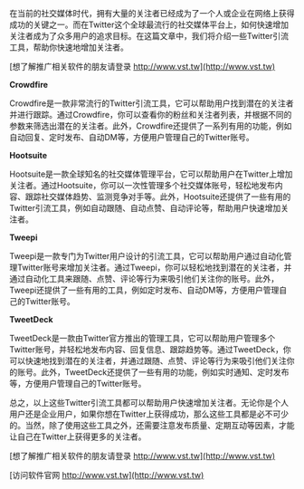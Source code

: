 在当前的社交媒体时代，拥有大量的关注者已经成为了一个人或企业在网络上获得成功的关键之一。而在Twitter这个全球最流行的社交媒体平台上，如何快速增加关注者成为了众多用户的追求目标。在这篇文章中，我们将介绍一些Twitter引流工具，帮助你快速地增加关注者。

[想了解推广相关软件的朋友请登录 http://www.vst.tw](http://www.vst.tw)

**Crowdfire**

Crowdfire是一款非常流行的Twitter引流工具，它可以帮助用户找到潜在的关注者并进行跟踪。通过Crowdfire，你可以查看你的粉丝和关注者列表，并根据不同的参数来筛选出潜在的关注者。此外，Crowdfire还提供了一系列有用的功能，例如自动回复、定时发布、自动DM等，方便用户管理自己的Twitter账号。

**Hootsuite**

Hootsuite是一款全球知名的社交媒体管理平台，它可以帮助用户在Twitter上增加关注者。通过Hootsuite，你可以一次性管理多个社交媒体账号，轻松地发布内容、跟踪社交媒体趋势、监测竞争对手等。此外，Hootsuite还提供了一些有用的Twitter引流工具，例如自动跟随、自动点赞、自动评论等，帮助用户快速增加关注者。

**Tweepi**

Tweepi是一款专门为Twitter用户设计的引流工具，它可以帮助用户通过自动化管理Twitter账号来增加关注者。通过Tweepi，你可以轻松地找到潜在的关注者，并通过自动化工具来跟随、点赞、评论等行为来吸引他们关注你的账号。此外，Tweepi还提供了一些有用的工具，例如定时发布、自动DM等，方便用户管理自己的Twitter账号。

**TweetDeck**

TweetDeck是一款由Twitter官方推出的管理工具，它可以帮助用户管理多个Twitter账号，并轻松地发布内容、回复信息、跟踪趋势等。通过TweetDeck，你可以快速地找到潜在的关注者，并通过跟随、点赞、评论等行为来吸引他们关注你的账号。此外，TweetDeck还提供了一些有用的功能，例如实时通知、定时发布等，方便用户管理自己的Twitter账号。

总之，以上这些Twitter引流工具都可以帮助用户快速增加关注者。无论你是个人用户还是企业用户，如果你想在Twitter上获得成功，那么这些工具都是必不可少的。当然，除了使用这些工具之外，还需要注意发布质量、定期互动等因素，才能让自己在Twitter上获得更多的关注者。

[想了解推广相关软件的朋友请登录 http://www.vst.tw](http://www.vst.tw)


[访问软件官网 http://www.vst.tw](http://www.vst.tw)
